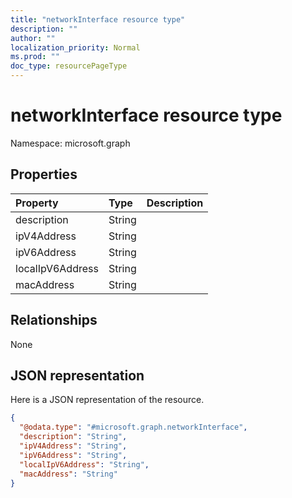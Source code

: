 ```yaml
---
title: "networkInterface resource type"
description: ""
author: ""
localization_priority: Normal
ms.prod: ""
doc_type: resourcePageType
---
```


# networkInterface resource type


Namespace: microsoft.graph



## Properties
|Property|Type|Description|
|:---|:---|:---|
|description|String||
|ipV4Address|String||
|ipV6Address|String||
|localIpV6Address|String||
|macAddress|String||

## Relationships
None

## JSON representation
Here is a JSON representation of the resource.
<!-- {
  "blockType": "resource",
  "@odata.type": "microsoft.graph.networkInterface"
}
-->
``` json
{
  "@odata.type": "#microsoft.graph.networkInterface",
  "description": "String",
  "ipV4Address": "String",
  "ipV6Address": "String",
  "localIpV6Address": "String",
  "macAddress": "String"
}
```

